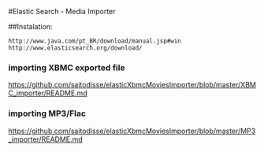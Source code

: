 #Elastic Search - Media Importer

##Instalation:

    http://www.java.com/pt_BR/download/manual.jsp#win
    http://www.elasticsearch.org/download/

### importing XBMC exported file

https://github.com/saitodisse/elasticXbmcMoviesImporter/blob/master/XBMC_importer/README.md

### importing MP3/Flac

https://github.com/saitodisse/elasticXbmcMoviesImporter/blob/master/MP3_importer/README.md

